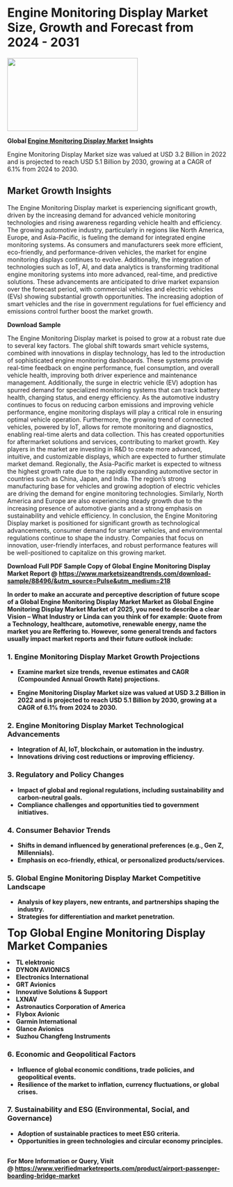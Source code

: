 <H1>Engine Monitoring Display Market Size, Growth and Forecast from 2024 - 2031</H1><img class="aligncenter size-medium wp-image-584254" src="https://thirdeyenews.in/wp-content/uploads/2024/09/Global-Market-Research-300x168.jpeg" alt="" width="300" height="168" /><p><strong>Global&nbsp;<a href="https://www.marketsizeandtrends.com/download-sample/88496/&amp;utm_source=Pulse&amp;utm_medium=218">Engine Monitoring Display Market</a> Insights</strong></p><p>Engine Monitoring Display Market size was valued at USD 3.2 Billion in 2022 and is projected to reach USD 5.1 Billion by 2030, growing at a CAGR of 6.1% from 2024 to 2030.</p><p><h2>Market Growth Insights</h2> <p>The Engine Monitoring Display market is experiencing significant growth, driven by the increasing demand for advanced vehicle monitoring technologies and rising awareness regarding vehicle health and efficiency. The growing automotive industry, particularly in regions like North America, Europe, and Asia-Pacific, is fueling the demand for integrated engine monitoring systems. As consumers and manufacturers seek more efficient, eco-friendly, and performance-driven vehicles, the market for engine monitoring displays continues to evolve. Additionally, the integration of technologies such as IoT, AI, and data analytics is transforming traditional engine monitoring systems into more advanced, real-time, and predictive solutions. These advancements are anticipated to drive market expansion over the forecast period, with commercial vehicles and electric vehicles (EVs) showing substantial growth opportunities. The increasing adoption of smart vehicles and the rise in government regulations for fuel efficiency and emissions control further boost the market growth.</p> <p><strong>Download Sample</strong></p> <p>The Engine Monitoring Display market is poised to grow at a robust rate due to several key factors. The global shift towards smart vehicle systems, combined with innovations in display technology, has led to the introduction of sophisticated engine monitoring dashboards. These systems provide real-time feedback on engine performance, fuel consumption, and overall vehicle health, improving both driver experience and maintenance management. Additionally, the surge in electric vehicle (EV) adoption has spurred demand for specialized monitoring systems that can track battery health, charging status, and energy efficiency. As the automotive industry continues to focus on reducing carbon emissions and improving vehicle performance, engine monitoring displays will play a critical role in ensuring optimal vehicle operation. Furthermore, the growing trend of connected vehicles, powered by IoT, allows for remote monitoring and diagnostics, enabling real-time alerts and data collection. This has created opportunities for aftermarket solutions and services, contributing to market growth. Key players in the market are investing in R&D to create more advanced, intuitive, and customizable displays, which are expected to further stimulate market demand. Regionally, the Asia-Pacific market is expected to witness the highest growth rate due to the rapidly expanding automotive sector in countries such as China, Japan, and India. The region’s strong manufacturing base for vehicles and growing adoption of electric vehicles are driving the demand for engine monitoring technologies. Similarly, North America and Europe are also experiencing steady growth due to the increasing presence of automotive giants and a strong emphasis on sustainability and vehicle efficiency. In conclusion, the Engine Monitoring Display market is positioned for significant growth as technological advancements, consumer demand for smarter vehicles, and environmental regulations continue to shape the industry. Companies that focus on innovation, user-friendly interfaces, and robust performance features will be well-positioned to capitalize on this growing market. <p><strong></p><p><span class=""><strong>Download Full PDF Sample Copy of Global Engine Monitoring Display Market Report</strong> @ <a href="https://www.marketsizeandtrends.com/download-sample/88496/&amp;utm_source=Pulse&amp;utm_medium=218" target="_blank">https://www.marketsizeandtrends.com/download-sample/88496/&amp;utm_source=Pulse&amp;utm_medium=218</a></span></p><p>In order to make an accurate and perceptive description of future scope of a Global&nbsp;Engine Monitoring Display Market Market as Global&nbsp;Engine Monitoring Display Market Market of 2025, you need to describe a clear Vision &ndash; What Industry or Linda can you think of for example: Quote from a Technology, healthcare, automotive, renewable energy, name the market you are Reffering to. However, some general trends and factors usually impact market reports and their future outlook include:</p><h3>1.&nbsp;<strong>Engine Monitoring Display Market Growth Projections</strong></h3><ul><li>Examine market size trends, revenue estimates and CAGR (Compounded Annual Growth Rate) projections.</li><li><p>Engine Monitoring Display Market size was valued at USD 3.2 Billion in 2022 and is projected to reach USD 5.1 Billion by 2030, growing at a CAGR of 6.1% from 2024 to 2030.</p></li></ul><h3>2.&nbsp;<strong>Engine Monitoring Display Market Technological Advancements</strong></h3><ul><li>Integration of AI, IoT, blockchain, or automation in the industry.</li><li>Innovations driving cost reductions or improving efficiency.</li></ul><h3>3.&nbsp;<strong>Regulatory and Policy Changes</strong></h3><ul><li>Impact of global and regional regulations, including sustainability and carbon-neutral goals.</li><li>Compliance challenges and opportunities tied to government initiatives.</li></ul><h3>4.&nbsp;<strong>Consumer Behavior Trends</strong></h3><ul><li>Shifts in demand influenced by generational preferences (e.g., Gen Z, Millennials).</li><li>Emphasis on eco-friendly, ethical, or personalized products/services.</li></ul><h3>5.&nbsp;<strong>Global Engine Monitoring Display Market Competitive Landscape</strong></h3><ul><li>Analysis of key players, new entrants, and partnerships shaping the industry.</li><li>Strategies for differentiation and market penetration.</li></ul><p data-pm-slice="1 1 []"><span style="color: inherit; font-family: inherit; font-size: 25px;">Top Global Engine Monitoring Display Market Companies</span></p><div class="" data-test-id=""><p><li>TL elektronic</li><li> DYNON AVIONICS</li><li> Electronics International</li><li> GRT Avionics</li><li> Innovative Solutions & Support</li><li> LXNAV</li><li> Astronautics Corporation of America</li><li> Flybox Avionic</li><li> Garmin International</li><li> Glance Avionics</li><li> Suzhou Changfeng Instruments</li></p></div><h3>6.&nbsp;<strong>Economic and Geopolitical Factors</strong></h3><ul><li>Influence of global economic conditions, trade policies, and geopolitical events.</li><li>Resilience of the market to inflation, currency fluctuations, or global crises.</li></ul><h3>7.&nbsp;<strong>Sustainability and ESG (Environmental, Social, and Governance)</strong></h3><ul><li>Adoption of sustainable practices to meet ESG criteria.</li><li>Opportunities in green technologies and circular economy principles.</li></ul><h2><strong style="font-size: 14px;">For More Information or Query, Visit @&nbsp;</strong><a style="background-color: #ffffff; font-size: 14px;" href="https://www.marketsizeandtrends.com/report/engine-monitoring-display-market/" target="_blank">https://www.verifiedmarketreports.com/product/airport-passenger-boarding-bridge-market</a></h2>
